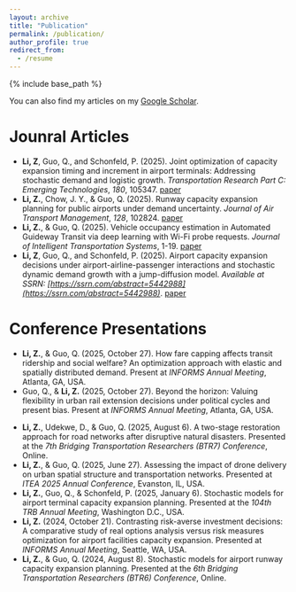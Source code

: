 ```yaml
---
layout: archive
title: "Publication"
permalink: /publication/
author_profile: true
redirect_from:
  - /resume
---
```


{% include base_path %}

You can also find my articles on my [Google Scholar](https://scholar.google.com/citations?user=3nrmMOUAAAAJ&hl=en).


Jounral Articles
======
* **Li, Z**, Guo, Q., and Schonfeld, P. (2025). Joint optimization of capacity expansion timing and increment in airport terminals: Addressing stochastic demand and logistic growth. *Transportation Research Part C: Emerging Technologies*, *180*, 105347. [paper](https://doi.org/10.1016/j.trc.2025.105347)
* **Li, Z.**, Chow, J. Y., & Guo, Q. (2025). Runway capacity expansion planning for public airports under demand uncertainty. *Journal of Air Transport Management*, *128*, 102824. [paper](https://doi.org/10.1016/j.jairtraman.2025.102824)
* **Li, Z.**, & Guo, Q. (2025). Vehicle occupancy estimation in Automated Guideway Transit via deep learning with Wi-Fi probe requests. *Journal of Intelligent Transportation Systems*, 1-19. [paper](https://doi.org/10.1080/15472450.2025.2499590)
* **Li, Z**, Guo, Q., and Schonfeld, P. (2025). Airport capacity expansion decisions under airport-airline-passenger interactions and stochastic dynamic demand growth with a jump-diffusion model. *Available at SSRN: [https://ssrn.com/abstract=5442988](https://ssrn.com/abstract=5442988)*. [paper](https://dx.doi.org/10.2139/ssrn.5442988)


  
Conference Presentations
======
* **Li, Z.**, & Guo, Q. (2025, October 27). How fare capping affects transit ridership and social welfare? An optimization approach with elastic and spatially distributed demand. Present at *INFORMS Annual Meeting*, Atlanta, GA, USA.
* Guo, Q., & **Li, Z.**  (2025, October 27). Beyond the horizon: Valuing flexibility in urban rail extension decisions under political cycles and present bias. Present at *INFORMS Annual Meeting*, Atlanta, GA, USA.
<!-- * Guo, Q., **Li, Z.**, & Zhou, X. (2025, September 17). Choice-based modeling for scalable implementation: A data-driven approach to breaking the vicious cycle in public transit. Present at *2025 Modeling Mobility Conference*, Minneapolis, MN, USA. -->
* **Li, Z.**, Udekwe, D., & Guo, Q. (2025, August 6). A two-stage restoration approach for road networks after disruptive natural disasters. Presented at the *7th Bridging Transportation Researchers (BTR7) Conference*, Online.
* **Li, Z.**, & Guo, Q. (2025, June 27). Assessing the impact of drone delivery on urban spatial structure and transportation networks. Presented at *ITEA 2025 Annual Conference*, Evanston, IL, USA.
* **Li, Z.**, Guo, Q., & Schonfeld, P. (2025, January 6). Stochastic models for airport terminal capacity expansion planning. Presented at the *104th TRB Annual Meeting*, Washington D.C., USA.
* **Li, Z.** (2024, October 21). Contrasting risk-averse investment decisions: A comparative study of real options analysis versus risk measures optimization for airport facilities capacity expansion. Presented at *INFORMS Annual Meeting*, Seattle, WA, USA.
* **Li, Z.**, & Guo, Q. (2024, August 8). Stochastic models for airport runway capacity expansion planning. Presented at the *6th Bridging Transportation Researchers (BTR6) Conference*, Online.

